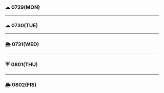 
### ☁ 0729(MON)


---

### ☁ 0730(TUE)



---

### 🌦 0731(WED)


---

### ☔ 0801(THU)


---

### 🌦 0802(FRI)

